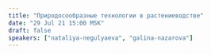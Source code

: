 ```yaml
---
title: "Природосообразные технологии в растениеводстве"
date: "29 Jul 21 15:00 MSK"
draft: false
speakers: ["nataliya-negulyaeva", "galina-nazarova"]
---
```

